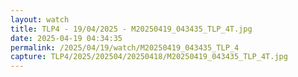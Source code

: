 ```yaml
---
layout: watch
title: TLP4 - 19/04/2025 - M20250419_043435_TLP_4T.jpg
date: 2025-04-19 04:34:35
permalink: /2025/04/19/watch/M20250419_043435_TLP_4
capture: TLP4/2025/202504/20250418/M20250419_043435_TLP_4T.jpg
---
```

